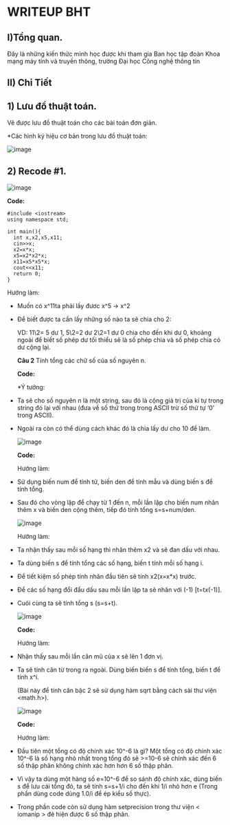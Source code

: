 # **WRITEUP BHT**
## I)Tổng quan.
  Đây là những kiến thức mình học được khi tham gia Ban học tập đoàn Khoa mạng máy tính và truyền thông, trường Đại học Công nghệ thông tin</p>
## II) Chi Tiết
## 1) Lưu đồ thuật toán.
Vẽ được lưu đồ thuật toán cho các bài toán đơn giản.</p>
*Các hình ký hiệu cơ bản trong lưu đồ thuật toán: </p>
![image](https://user-images.githubusercontent.com/93419631/140007015-ea1f97b5-d325-4dfd-a766-5dfbb9dbcf72.png)</p>
## 2) Recode #1.
  <cau1>![image](https://user-images.githubusercontent.com/93419631/139905083-51da9c84-73fd-4fcf-a030-90085d883e7d.png)</p>
  **Code:** </p>
  ```
  #include <iostream>
using namespace std;

int main(){
    int x,x2,x5,x11;
    cin>>x;
    x2=x*x;
    x5=x2*x2*x;
    x11=x5*x5*x;
    cout<<x11;
    return 0;
}
```
  Hướng làm:</p>
- Muốn có x^11ta phải lấy đươc x^5 -> x^2 </p>
- Để biết được ta cần lấy những số nào ta sẽ chia cho 2:</p>
  VD: 11\2= 5 dư 1, 5\2=2 dư 2\2=1 dư 0 chia cho đến khi dư 0, khoảng ngoài để biết số phép dư tối thiểu sẽ là số phép chia và số phép chia có dư cộng lại.</p>
  **Câu 2** Tính tổng các chữ số cúa số nguyên n.</p>
  **Code:** </p>
  *Ý tưởng:</p>
 - Ta sẽ cho số nguyên n là một string, sau đó là cộng giá trị của kí tự trong string đó lại với nhau (đưa về số thứ trong trong ASCII trừ số thứ tự ‘0’ trong ASCII).</p>
 - Ngoài ra còn có thể dùng cách khác đó là chia lấy dư cho 10 để làm.</p>
 ![image](https://user-images.githubusercontent.com/93419631/139914060-3bd71c5b-72df-4bb4-8fca-9a18333b3866.png)</p> <cau3>
**Code:** </p>
Hướng làm:</p>
- Sử dụng biến num để tính tử, biến den để tính mẫu và dùng biến s để tính tổng.</p>
- Sau đó cho vòng lặp để chạy từ 1 đến n, mỗi lần lặp cho biến num nhân thêm x và biến den cộng thêm, tiếp đó tính tổng s=s+num/den.</p>
<Cau4>![image](https://user-images.githubusercontent.com/93419631/140007121-6a6c7f26-36aa-4979-88c4-41f59939b665.png) </p>
Hướng làm:</p>
- Ta nhận thấy sau mỗi số hạng thì nhân thêm x2  và sẽ đan dấu với nhau. </p>
- Ta dùng biến s để tính tổng các số hạng, biến t tính mỗi số hạng i.</p>
- Để tiết kiệm số phép tính nhân đầu tiên sẽ tính x2(x=x*x) trước.</p>
- Để các số hạng đổi đẩu dấu sau mỗi lần lặp ta sẽ nhân với (-1) [t=t*x*(-1)].</p>
- Cuói cùng ta sẽ tính tổng s (s=s+t).</p>
<Cau5>![image](https://user-images.githubusercontent.com/93419631/140030913-aacd626c-a3fd-4cd2-bfc9-c65f874d7b66.png)</p>
**Code:** </p>
Hướng làm:</p>
- Nhận thấy sau mỗi lần căn mũ của x sẽ lên 1 đơn vị.</p>
- Ta sẽ tính căn từ trong ra ngoài. Dùng biến biến s để tính tổng, biến t để tính x^i.</p>
(Bài này để tính căn bậc 2 sẽ sử dụng hàm sqrt bằng cách sài thư viện <math.h>).</p>
<Cau6>![image](https://user-images.githubusercontent.com/93419631/140033120-48af12ac-cb02-409b-b559-39c0cfd419bb.png)</p>
**Code:** </p>
Hướng làm:</p>
- Đầu tiên một tổng có độ chính xác 10^-6  là gì? Một tổng có độ chính xác 10^-6 là số hạng nhỏ nhất trong tổng đó sẽ >=10-6 sẽ chính xác đến  6 số thập phân không chính xác hơn hơn 6 số thập phân.</p>
- Vì vậy ta dùng một hàng số e=10^-6 để so sánh độ chính xác, dùng biến s để lưu cái tổng đó, ta sẽ tính s=s+1/i cho đến khi 1/i nhỏ hơn e (Trong phần dùng code dùng 1.0/i để ép kiểu số thực).</p>
- Trong phần code còn sử dụng hàm setprecision trong thư viện < iomanip > đẻ hiện được 6 số thập phân.</p>










	





